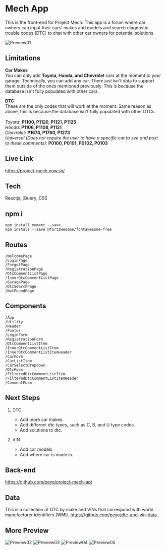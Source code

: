 # Mech App
This is the front-end for Project Mech. This app is a forum where car owners can input their cars' makes and models and search diagnostic trouble codes (DTC) to chat with other car owners for potential solutions.

![Preview01](https://user-images.githubusercontent.com/55764217/84456809-cb1a2380-ac15-11ea-8910-0d487bd3f89d.png)

## Limitations
**Car Makes**<br/>
You can only add **Toyota, Honda, and Chevrolet** cars at the moment to your garage. Technically, you can add any car. There just isn't data to support them outside of the ones mentioned previously. This is because the database isn't fully populated with other cars.

**DTC**<br/>
These are the only codes that will work at the moment. Same reason as above, this is because the database isn't fully populated with other DTCs.<br/><br/>
*Toyota*: **P1100, P1120, P1121, P1125**<br/>
*Honda*: **P1106, P1108, P1121**<br/>
*Chevrolet*: **P1674, P1760, P1273**<br/>
*Universal (Does not require the user to have a specific car to see and post to these comments)*: **P0100, P0101, P0102, P0103**

## Live Link
https://project-mech.now.sh/

## Tech
Reactjs, jQuery, CSS

## npm i
```
npm install moment --save
npm install --save @fortawesome/fontawesome-free
```

## Routes

```
/WelcomePage
/LoginPage
/ForgotPage
/RegistrationPage
/DtcCommentListPage
/InnerDtcCommentListPage
/GaragePage
/DtcSearchPage
/NotFoundPage
```

## Components

```
/App
/Utility
/Header
/Footer
/LoginForm
/RegistrationForm
/DtcCommentListItem
/InnerDtcCommentListItem
/InnerDtcCommentListItemHeader
/CarForm
/CarListItem
/CarSelectDropdown
/DtcForm
/FilteredDtcCommentListItem
/FilteredDtcCommentListItemHeader
/CommentForm
```
## Next Steps
1. DTC
    - Add more car makes.
    - Add different dtc types, such as C, B, and U type codes.
    - Add solutions to dtc.
  
2. VIN
    - Add car models.
    - Add where car is made in.

## Back-end
https://github.com/peyo/project-mech-api

## Data
This is a collection of DTC by make and VINs that correspond with world manufacturer identifiers (WMI).
https://github.com/peyo/dtc-and-vin-data

## More Preview

![Preview02](https://user-images.githubusercontent.com/55764217/84456812-cce3e700-ac15-11ea-9cac-2a9ff88e80a5.png)
![Preview03](https://user-images.githubusercontent.com/55764217/84456815-ce151400-ac15-11ea-9308-56c144f90276.png)
![Preview04](https://user-images.githubusercontent.com/55764217/84456817-cfded780-ac15-11ea-8102-451b8001f1bd.png)
![Preview05](https://user-images.githubusercontent.com/55764217/84456819-d1100480-ac15-11ea-9ad2-15bc77241792.png)
